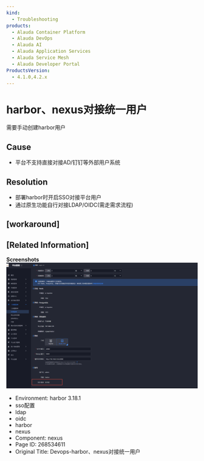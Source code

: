 ```yaml
---
kind:
  - Troubleshooting
products:
  - Alauda Container Platform
  - Alauda DevOps
  - Alauda AI
  - Alauda Application Services
  - Alauda Service Mesh
  - Alauda Developer Portal
ProductsVersion:
  - 4.1.0,4.2.x
---
```

<!-- A type of document that involves encountering a fault, diagnosing it, performing root cause analysis, and providing solutions. -->

# harbor、nexus对接统一用户

需要手动创建harbor用户

## Cause
- 平台不支持直接对接AD/钉钉等外部用户系统

## Resolution
- 部署harbor时开启SSO对接平台用户
- 通过原生功能自行对接LDAP/OIDC(需走需求流程)

## [workaround]

## [Related Information]
**Screenshots**
![](assets/devops-harbor-nexusdui-jie-tong-yi-yong-hu/mceclip1_1740646217914_k5vr8.png)
- Environment: harbor 3.18.1
- sso配置
- ldap
- oidc
- harbor
- nexus
- Component: nexus
- Page ID: 268534611
- Original Title: Devops-harbor、nexus对接统一用户
